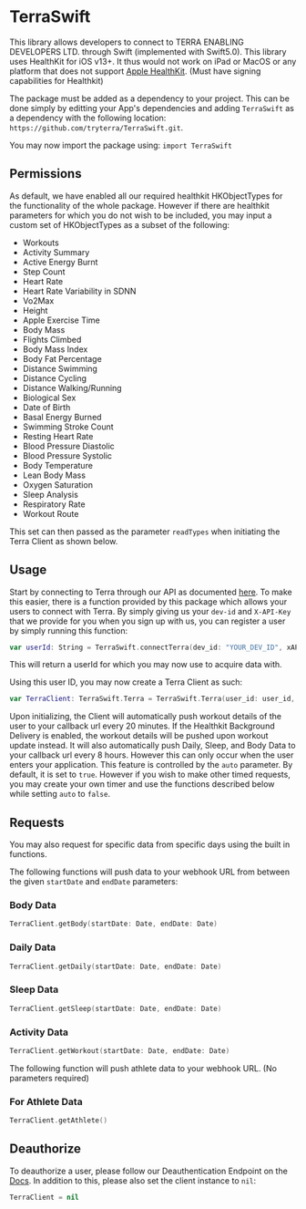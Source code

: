 # TerraSwift

This library allows developers to connect to TERRA ENABLING DEVELOPERS LTD. through Swift (implemented with Swift5.0).
This library uses HealthKit for iOS v13+. It thus would not work on iPad or MacOS or any platform that does not support [Apple HealthKit](https://developer.apple.com/health-fitness/). (Must have signing capabilities for Healthkit)

The package must be added as a dependency to your project. This can be done simply by editting your App's dependencies and adding `TerraSwift` as a dependency with the following location: `https://github.com/tryterra/TerraSwift.git`.

You may now import the package using: `import TerraSwift`

## Permissions
As default, we have enabled all our required healthkit HKObjectTypes for the functionality of the whole package. However if there are healthkit parameters for which you do not wish to be included, you may input a custom set of HKObjectTypes as a subset of the following:

- Workouts
- Activity Summary 
- Active Energy Burnt
- Step Count
- Heart Rate
- Heart Rate Variability in SDNN
- Vo2Max
- Height
- Apple Exercise Time
- Body Mass
- Flights Climbed
- Body Mass Index
- Body Fat Percentage
- Distance Swimming
- Distance Cycling
- Distance Walking/Running
- Biological Sex
- Date of Birth
- Basal Energy Burned
- Swimming Stroke Count
- Resting Heart Rate
- Blood Pressure Diastolic
- Blood Pressure Systolic
- Body Temperature
- Lean Body Mass
- Oxygen Saturation
- Sleep Analysis
- Respiratory Rate
- Workout Route

This set can then passed as the parameter `readTypes` when initiating the Terra Client as shown below.

## Usage
Start by connecting to Terra through our API as documented [here](https://docs.tryterra.co). To make this easier, there is a function provided by this package which allows your users to connect with Terra. By simply giving us your `dev-id` and `X-API-Key` that we provide for you when you sign up with us, you can register a user by simply running this function:


```swift
var userId: String = TerraSwift.connectTerra(dev_id: "YOUR_DEV_ID", xAPIKey: "YOUR_API_KEY")
```

This will return a userId for which you may now use to acquire data with.

Using this user ID, you may now create a Terra Client as such:

```swift
var TerraClient: TerraSwift.Terra = TerraSwift.Terra(user_id: user_id, dev_id: "YOUR_DEV_ID", xAPIKey: "YOUR_API_KEY", auto: true, readTypes: "YOUR_CUSTOM_HKOBJECT_SET")
```

Upon initializing, the Client will automatically push workout details of the user to your callback url every 20 minutes. If the Healthkit Background Delivery is enabled, the workout details will be pushed upon workout update instead. It will also automatically push Daily, Sleep, and Body Data to your callback url every 8 hours. However this can only occur when the user enters your application. This feature is controlled by the `auto` parameter. By default, it is set to `true`. However if you wish to make other timed requests, you may create your own timer and use the functions described below while setting `auto` to `false`.

## Requests

You may also request for specific data from specific days using the built in functions.

The following functions will push data to your webhook URL from between the given `startDate` and `endDate` parameters:

### Body Data
```swift
TerraClient.getBody(startDate: Date, endDate: Date)
```

### Daily Data
```swift
TerraClient.getDaily(startDate: Date, endDate: Date)
```

### Sleep Data
```swift
TerraClient.getSleep(startDate: Date, endDate: Date)
```

### Activity Data
```swift
TerraClient.getWorkout(startDate: Date, endDate: Date)
```

The following function will push athlete data to your webhook URL. (No parameters required)

### For Athlete Data
```swift
TerraClient.getAthlete()
```

## Deauthorize

To deauthorize a user, please follow our Deauthentication Endpoint on the [Docs](https://docs.tryterra.co/authentication-flow).
In addition to this, please also set the client instance to `nil`:

```swift
TerraClient = nil
```
